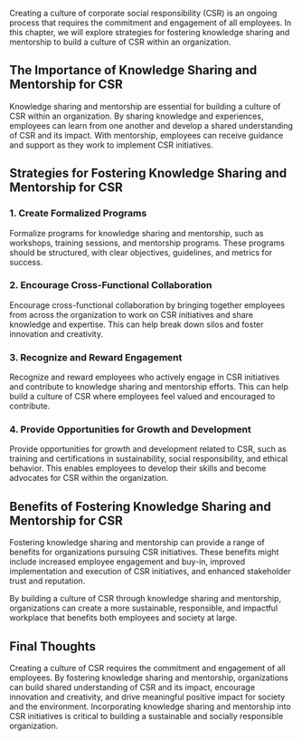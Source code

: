 
Creating a culture of corporate social responsibility (CSR) is an ongoing process that requires the commitment and engagement of all employees. In this chapter, we will explore strategies for fostering knowledge sharing and mentorship to build a culture of CSR within an organization.

The Importance of Knowledge Sharing and Mentorship for CSR
----------------------------------------------------------

Knowledge sharing and mentorship are essential for building a culture of CSR within an organization. By sharing knowledge and experiences, employees can learn from one another and develop a shared understanding of CSR and its impact. With mentorship, employees can receive guidance and support as they work to implement CSR initiatives.

Strategies for Fostering Knowledge Sharing and Mentorship for CSR
-----------------------------------------------------------------

### 1. Create Formalized Programs

Formalize programs for knowledge sharing and mentorship, such as workshops, training sessions, and mentorship programs. These programs should be structured, with clear objectives, guidelines, and metrics for success.

### 2. Encourage Cross-Functional Collaboration

Encourage cross-functional collaboration by bringing together employees from across the organization to work on CSR initiatives and share knowledge and expertise. This can help break down silos and foster innovation and creativity.

### 3. Recognize and Reward Engagement

Recognize and reward employees who actively engage in CSR initiatives and contribute to knowledge sharing and mentorship efforts. This can help build a culture of CSR where employees feel valued and encouraged to contribute.

### 4. Provide Opportunities for Growth and Development

Provide opportunities for growth and development related to CSR, such as training and certifications in sustainability, social responsibility, and ethical behavior. This enables employees to develop their skills and become advocates for CSR within the organization.

Benefits of Fostering Knowledge Sharing and Mentorship for CSR
--------------------------------------------------------------

Fostering knowledge sharing and mentorship can provide a range of benefits for organizations pursuing CSR initiatives. These benefits might include increased employee engagement and buy-in, improved implementation and execution of CSR initiatives, and enhanced stakeholder trust and reputation.

By building a culture of CSR through knowledge sharing and mentorship, organizations can create a more sustainable, responsible, and impactful workplace that benefits both employees and society at large.

Final Thoughts
--------------

Creating a culture of CSR requires the commitment and engagement of all employees. By fostering knowledge sharing and mentorship, organizations can build shared understanding of CSR and its impact, encourage innovation and creativity, and drive meaningful positive impact for society and the environment. Incorporating knowledge sharing and mentorship into CSR initiatives is critical to building a sustainable and socially responsible organization.
